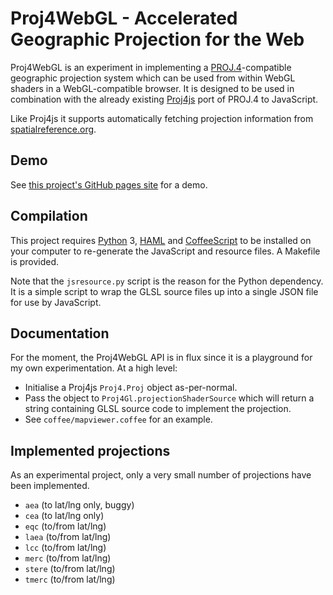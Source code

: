 # Proj4WebGL - Accelerated Geographic Projection for the Web

Proj4WebGL is an experiment in implementing a [PROJ.4][proj4]-compatible
geographic projection system which can be used from within WebGL shaders in a
WebGL-compatible browser. It is designed to be used in combination with the
already existing [Proj4js] port of PROJ.4 to JavaScript.

Like Proj4js it supports automatically fetching projection information from
[spatialreference.org].

## Demo

See [this project's GitHub pages site][demo] for a demo.

## Compilation

This project requires [Python] 3, [HAML] and [CoffeeScript] to be installed on
your computer to re-generate the JavaScript and resource files. A Makefile is
provided.

Note that the ``jsresource.py`` script is the reason for the Python dependency.
It is a simple script to wrap the GLSL source files up into a single JSON file
for use by JavaScript.

## Documentation

For the moment, the Proj4WebGL API is in flux since it is a playground for my
own experimentation. At a high level:

* Initialise a Proj4js ``Proj4.Proj`` object as-per-normal.
* Pass the object to ``Proj4Gl.projectionShaderSource`` which will return a
  string containing GLSL source code to implement the projection.
* See ``coffee/mapviewer.coffee`` for an example.

## Implemented projections

As an experimental project, only a very small number of projections have been
implemented.

* ``aea`` (to lat/lng only, buggy)
* ``cea`` (to lat/lng only)
* ``eqc`` (to/from lat/lng)
* ``laea`` (to/from lat/lng)
* ``lcc`` (to/from lat/lng)
* ``merc`` (to/from lat/lng)
* ``stere`` (to/from lat/lng)
* ``tmerc`` (to/from lat/lng)

[proj4]: http://trac.osgeo.org/proj/
[proj4js]: http://trac.osgeo.org/proj4js/
[spatialreference.org]: http://spatialreference.org/
[demo]: http://rjw57.github.io/proj4webgl/
[python]: http://python.org/
[haml]: http://haml.info/
[coffeescript]: http://coffeescript.org/
